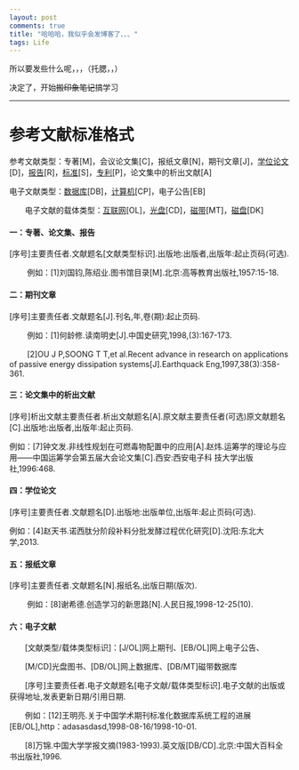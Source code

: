 ```yaml
---
layout: post
comments: true
title: "哈哈哈，我似乎会发博客了、、、"
tags: Life
---
```


所以要发些什么呢，，，（托腮，，）

决定了，开始~~搬印象笔记~~搞学习

------



# 参考文献标准格式

参考文献类型：专著[M]，会议论文集[C]，报纸文章[N]，期刊文章[J]，[学位论文]()[D]，[报告]()[R]，[标准]()[S]，[专利]()[P]，论文集中的析出文献[A]

电子文献类型：[数据库]()[DB]，[计算机]()[CP]，电子公告[EB] 

　　电子文献的载体类型：[互联网]()[OL]，[光盘]()[CD]，[磁带]()[MT]，[磁盘]()[DK]

#### 一：专著、论文集、报告

[序号]主要责任者.文献题名[文献类型标识].出版地:出版者,出版年:起止页码(可选).

　     　例如：[1]刘国钧,陈绍业.图书馆目录[M].北京:高等教育出版社,1957:15-18.

#### 二：期刊文章 

[序号]主要责任者.文献题名[J].刊名,年,卷(期):起止页码.

　　     例如：[1]何龄修.读南明史[J].中国史研究,1998,(3):167-173. 

　　     [2]OU J P,SOONG T T,et al.Recent advance in research on applications of passive energy dissipation systems[J].Earthquack                                                        Eng,1997,38(3):358-361.

#### 三：论文集中的析出文献

[序号]析出文献主要责任者.析出文献题名[A].原文献主要责任者(可选)原文献题名[C].出版地:出版者,出版年:起止页码.

​               例如：[7]钟文发.非线性规划在可燃毒物配置中的应用[A].赵炜.运筹学的理论与应用——中国运筹学会第五届大会论文集[C].西安:西安电子科                             技大学出版社,1996:468.

#### 四：学位论文

[序号]主要责任者.文献题名[D].出版地:出版单位,出版年:起止页码(可选).

​               例如：[4]赵天书.诺西肽分阶段补料分批发酵过程优化研究[D].沈阳:东北大学,2013.

#### 五：报纸文章

[序号]主要责任者.文献题名[N].报纸名,出版日期(版次).

　　         例如：[8]谢希德.创造学习的新思路[N].人民日报,1998-12-25(10).

#### 六：电子文献 

　　[文献类型/载体类型标识]：[J/OL]网上期刊、[EB/OL]网上电子公告、 

　　[M/CD]光盘图书、[DB/OL]网上数据库、[DB/MT]磁带数据库 

　　[序号]主要责任者.电子文献题名[电子文献/载体类型标识].电子文献的出版或获得地址,发表更新日期/引用日期.

　　例如：[12]王明亮.关于中国学术期刊标准化数据库系统工程的进展[EB/OL],http：adasasdasd,1998-08-16/1998-10-01. 

　　[8]万锦.中国大学学报文摘(1983-1993).英文版[DB/CD].北京:中国大百科全书出版社,1996.